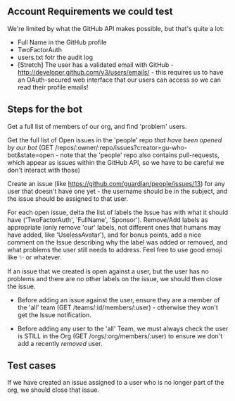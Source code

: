 
Account Requirements we could test
----------------------------------

We're limited by what the GitHub API makes possible, but that's quite a lot:

* Full Name in the GitHub profile
* TwoFactorAuth
* users.txt fotr the audit log
* [Stretch] The user has a validated email with GitHub - http://developer.github.com/v3/users/emails/ - this requires us to have an OAuth-secured web interface that our users can access so we can read their profile emails!


Steps for the bot
-----------------

Get a full list of members of our org, and find 'problem' users.

Get the full list of Open issues in the 'people' repo *that have been opened by our bot*
(GET /repos/:owner/:repo/issues?creator=gu-who-bot&state=open - note that the 'people' repo
also contains pull-requests, which appear as issues within the GitHub API, so we have to be
careful we don't interact with those) 

Create an issue (like https://github.com/guardian/people/issues/13) for any user that doesn't
have one yet - the username should be in the subject, and the issue should be assigned to that user.

For each open issue, delta the list of labels the Issue has with what it should have
('TwoFactorAuth', 'FullName', 'Sponsor'). Remove/Add labels as appropriate
(only remove 'our' labels, not different ones that humans may have added, like 'UselessAvatar'),
and for bonus points, add a nice comment on the Issue describing why the label was added or removed,
and what problems the user still needs to address. Feel free to use good emoji like :sparkles: or whatever.

If an issue that we created is open against a user, but the user has no problems and there are no other
labels on the issue, we should then close the issue.

* Before adding an issue against the user, ensure they are a member of the 'all' team
(GET /teams/:id/members/:user) - otherwise they won't get the Issue notification.

* Before adding any user to the 'all' Team, we must always check the user is STILL in the Org
(GET /orgs/:org/members/:user) to ensure we don't add a recently _removed_ user.


Test cases
----------

If we have created an issue assigned to a user who is no longer part of the org, we should close that
issue.